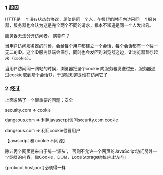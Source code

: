 ### 1.起因

  HTTP是一个没有状态的协议，即使是同一个人，在极短的时间内访问同一个服务器，服务器也会认为这是完全两个不同的请求，根本不知道是同一个人发出的。

  服务器无法分开访问者。 购物车？

  当用户访问服务器的时候，会给每个用户都建立一个会话，每个会话都有一个独一无二的ID。这个ID服务器端会保存，同时也会发回到浏览器这边，让浏览器暂存起来（cookie）。
  
  当用户访问同一网站的时候，浏览器把这个cookie 向服务器发送过去，服务器通过cookie取到那个会话ID，于是就知道是谁在访问它了
  
### 2.经过

  上面忽略了一个很重要的问题：安全
  
  
  security.com => cookie
  
  dangeous.com => 利用javascript访问security.com cookie
  
  
  dangeous.com => 利用cookie假冒用户
  
  【javascript 和 cookie 不同源】
  
  
  除非两个网页是来自于统一‘源头’， 否则不允许一个网页的JavaScript访问另外一个网页的内容，像Cookie，DOM，LocalStorage统统禁止访问！
  
  {protocol,host,port}必须得一样
  
  
 
  
  




